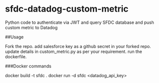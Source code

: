 # sfdc-datadog-custom-metric
Python code to authenticate via JWT and query SFDC database and push custom metric to Datadog

##Usage

Fork the repo.
add salesforce key as a github secret in your forked repo.
update details in custom_metric.py as per your requirement.
run the dockerfile.

###Docker commands

docker build -t sfdc .
docker run -d sfdc <datadog_api_key>
